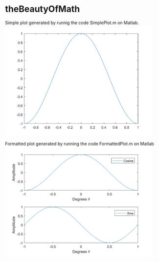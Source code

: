 # theBeautyOfMath


Simple plot generated by runnig the code SimplePlot.m on Matlab.
<img src="/MatheMagic/SimplePlot.png" width="480">

Formatted plot generated by running the code FormattedPlot.m on Matlab
<img src="/MatheMagic/FormattedPlot.png" width="480">
